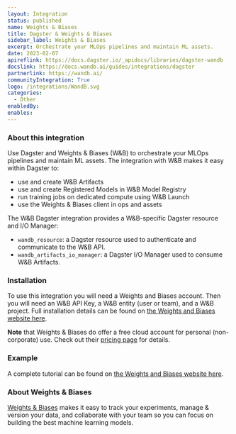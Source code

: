 ```yaml
---
layout: Integration
status: published
name: Weights & Biases
title: Dagster & Weights & Biases
sidebar_label: Weights & Biases
excerpt: Orchestrate your MLOps pipelines and maintain ML assets.
date: 2023-02-07
apireflink: https://docs.dagster.io/_apidocs/libraries/dagster-wandb
docslink: https://docs.wandb.ai/guides/integrations/dagster
partnerlink: https://wandb.ai/
communityIntegration: True
logo: /integrations/WandB.svg
categories:
  - Other
enabledBy:
enables:
---
```


### About this integration

Use Dagster and Weights & Biases (W&B) to orchestrate your MLOps pipelines and maintain ML assets. The integration with W&B makes it easy within Dagster to:

- use and create W&B Artifacts
- use and create Registered Models in W&B Model Registry
- run training jobs on dedicated compute using W&B Launch
- use the Weights & Biases client in ops and assets

The W&B Dagster integration provides a W&B-specific Dagster resource and I/O Manager:

- `wandb_resource`: a Dagster resource used to authenticate and communicate to the W&B API.
- `wandb_artifacts_io_manager`: a Dagster I/O Manager used to consume W&B Artifacts.

### Installation

To use this integration you will need a Weights and Biases account. Then you will need an W&B API Key, a W&B entity (user or team), and a W&B project. Full installation details can be found on [the Weights and Biases website here](https://docs.wandb.ai/guides/integrations/other/dagster).

**Note** that Weights & Biases do offer a free cloud account for personal (non-corporate) use. Check out their [pricing page](https://wandb.ai/site/pricing) for details.

### Example

A complete tutorial can be found on [the Weights and Biases website here](https://docs.wandb.ai/guides/integrations/other/dagster).

### About Weights & Biases

[Weights & Biases](https://wandb.ai/site) makes it easy to track your experiments, manage & version your data, and collaborate with your team so you can focus on building the best machine learning models.
